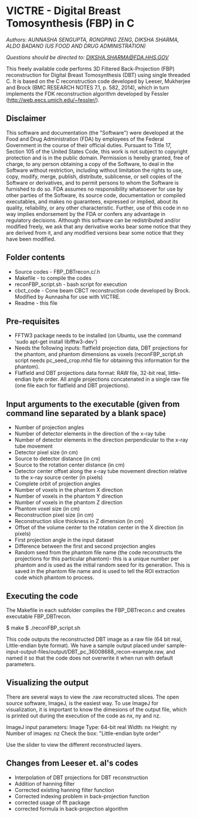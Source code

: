 
# VICTRE - Digital Breast Tomosynthesis (FBP) in C
*Authors: AUNNASHA SENGUPTA, RONGPING ZENG, DIKSHA SHARMA, ALDO BADANO (US FOOD AND DRUG ADMINISTRATION)*

*Questions should be directed to: DIKSHA.SHARMA@FDA.HHS.GOV*

This freely available code performs 3D Filtered Back-Projection (FBP) reconstruction for Digital Breast Tomosynthesis (DBT) using single threaded C. 
It is based on the C reconstruction code developed by Leeser, Mukherjee and Brock (BMC RESEARCH NOTES 7.1, p. 582, 2014), 
which in turn implements the FDK reconstruction algorithm developed by Fessler (http://web.eecs.umich.edu/~fessler/).

Disclaimer
----------
This software and documentation (the "Software") were developed at the Food and Drug Administration (FDA) by employees of the Federal Government in the course of their official duties. Pursuant to Title 17, Section 105 of the United States Code, this work is not subject to copyright protection and is in the public domain. Permission is hereby granted, free of charge, to any person obtaining a copy of the Software, to deal in the Software without restriction, including without limitation the rights to use, copy, modify, merge, publish, distribute, sublicense, or sell copies of the Software or derivatives, and to permit persons to whom the Software is furnished to do so. FDA assumes no responsibility whatsoever for use by other parties of the Software, its source code, documentation or compiled executables, and makes no guarantees, expressed or implied, about its quality, reliability, or any other characteristic. Further, use of this code in no way implies endorsement by the FDA or confers any advantage in regulatory decisions. Although this software can be redistributed and/or modified freely, we ask that any derivative works bear some notice that they are derived from it, and any modified versions bear some notice that they have been modified. 

Folder contents
---------------

- Source codes - FBP_DBTrecon.c/.h
- Makefile - to compile the codes
- reconFBP_script.sh - bash script for execution
- cbct_code - Cone beam CBCT reconstruction code developed by Brock.  Modified by Aunnasha for use with VICTRE.
- Readme - this file

Pre-requisites
--------------

- FFTW3 package needs to be installed (on Ubuntu, use the command 'sudo apt-get install libfftw3-dev')
- Needs the following inputs: flatfield projection data, DBT projections for the phantom, and phantom dimensions as voxels (reconFBP_script.sh script needs pc_seed_crop.mhd file for obtaining this information for the phantom).
- Flatfield and DBT projections data format: RAW file, 32-bit real, little-endian byte order. All angle projections concatenated in a single raw file (one file each for flatfield and DBT projections).

Input arguments to the executable (given from command line separated by a blank space)
--------------------------------------------------------------------------------------
 
- Number of projection angles
- Number of detector elements in the direction of the x-ray tube
- Number of detector elements in the direction perpendicular to the x-ray tube movement
- Detector pixel size (in cm)
- Source to detector distance (in cm)
- Source to the rotation center distance (in cm) 
- Detector center offset along the x-ray tube movement direction relative to the x-ray source center (in pixels)
- Complete orbit of projection angles
- Number of voxels in the phantom X direction
- Number of voxels in the phantom Y direction
- Number of voxels in the phantom Z direction
- Phantom voxel size (in cm)
- Reconstruction pixel size (in cm)
- Reconstruction slice thickness in Z dimension (in cm)
- Offset of the volume center to the rotation center in the X direction (in pixels)
- First projection angle in the input dataset
- Difference between the first and second projection angles
- Random seed from the phantom file name (the code reconstructs the projections for this particular phantom)- this is a unique number per phantom and is used as the initial random seed for its generation. This is saved in the phantom file name and is used to tell the ROI extraction code which phantom to process.

Executing the code
-------------------

The Makefile in each subfolder compiles the FBP_DBTrecon.c and creates executable FBP_DBTrecon. 

$ make
$ ./reconFBP_script.sh 

This code outputs the reconstructed DBT image as a raw file (64 bit real, Little-endian byte format). 
We have a sample output placed under sample-input-output-files/output/DBT_pc_36008688_recon-example.raw, and named it so that the code does not overwrite it when run with default parameters.

Visualizing the output
----------------------

There are several ways to view the .raw reconstructed slices. The open source software, ImageJ, is the easiest way. 
To use ImageJ for visualization, it is important to know the dimesions of the output file, which is printed out during the execution of the code as nx, ny and nz. 

ImageJ input parameters: 
Image Type: 64-bit real
Width: nx
Height: ny
Number of images: nz
Check the box: "Little-endian byte order"

Use the slider to view the different reconstructed layers.

Changes from Leeser et. al's codes
----------------------------------

- Interpolation of DBT projections for DBT reconstruction
- Addition of hanning filter
- Corrected existing hanning filter function
- Corrected indexing problem in back-projection function
- corrected usage of fft package
- corrected formula in back-projection algorithm



